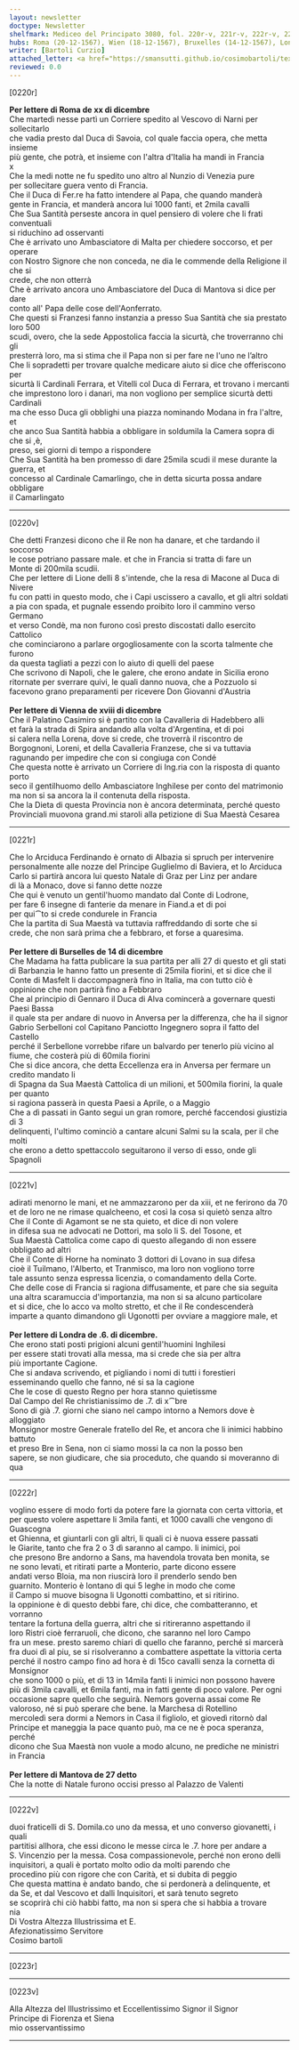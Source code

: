 ```yaml
---
layout: newsletter
doctype: Newsletter
shelfmark: Mediceo del Principato 3080, fol. 220r-v, 221r-v, 222r-v, 223r-v
hubs: Roma (20-12-1567), Wien (18-12-1567), Bruxelles (14-12-1567), London (06-12-1567), Mantova (27-12-1567)
writer: [Bartoli Curzio]
attached_letter: <a href="https://smansutti.github.io/cosimobartoli/texts/2978_125/">2978_125</a>
reviewed: 0.0
---
```


[0220r]  
  
  
<strong>Per lettere di Roma de xx di dicembre</strong>  
Che martedì nesse partì un Corriere spedito al Vescovo di Narni per sollecitarlo  
che vadia presto dal Duca di Savoia, col quale faccia opera, che metta insieme  
più gente, che potrà, et insieme con l'altra d'Italia ha mandi in Francia  
x  
Che la medi notte ne fu spedito uno altro al Nunzio di Venezia pure  
per sollecitare guera vento di Francia.  
Che il Duca di Fer.re ha fatto intendere al Papa, che quando manderà  
gente in Francia, et manderà ancora lui 1000 fanti, et 2mila cavalli  
Che Sua Santità perseste ancora in quel pensiero di volere che li frati conventuali  
si riduchino ad osservanti  
Che è arrivato uno Ambasciatore di Malta per chiedere soccorso, et per operare  
con Nostro Signore che non conceda, ne dia le commende della Religione il che si  
crede, che non otterrà  
Che è arrivato ancora uno Ambasciatore del Duca di Mantova si dice per dare  
conto all' Papa delle cose dell'Aonferrato.  
Che questi si Franzesi fanno instanzia a presso Sua Santità che sia prestato loro 500  
scudi, overo, che la sede Appostolica faccia la sicurtà, che troverranno chi gli  
presterrà loro, ma si stima che il Papa non si per fare ne l'uno ne l’altro  
Che li sopradetti per trovare qualche medicare aiuto si dice che offeriscono per  
sicurtà li Cardinali Ferrara, et Vitelli col Duca di Ferrara, et trovano i mercanti  
che imprestono loro i danari, ma non vogliono per semplice sicurtà detti Cardinali  
ma che esso Duca gli obblighi una piazza nominando Modana in fra l'altre, et  
che anco Sua Santità habbia a obbligare in soldumila la Camera sopra di che si ,è,  
preso, sei giorni di tempo a rispondere  
Che Sua Santità ha ben promesso di dare 25mila scudi il mese durante la guerra, et  
concesso al Cardinale Camarlingo, che in detta sicurta possa andare obbligare  
il Camarlingato  
  
---  

[0220v]  
  
  
Che detti Franzesi dicono che il Re non ha danare, et che tardando il soccorso  
le cose potriano passare male. et che in Francia si tratta di fare un  
Monte di 200mila scudii.  
Che per lettere di Lione delli 8 s'intende, che la resa di Macone al Duca di Nivere  
fu con patti in questo modo, che i Capi uscissero a cavallo, et gli altri soldati  
a pia con spada, et pugnale essendo proibito loro il cammino verso Germano  
et verso Condè, ma non furono così presto discostati dallo esercito Cattolico  
che cominciarono a parlare orgogliosamente con la scorta talmente che furono  
da questa tagliati a pezzi con lo aiuto di quelli del paese  
Che scrivono di Napoli, che le galere, che erono andate in Sicilia erono  
ritornate per sverrare quivi, le quali danno nuova, che a Pozzuolo si  
facevono grano preparamenti per ricevere Don Giovanni d'Austria  
<br/><strong>Per lettere di Vienna de xviii di dicembre</strong>  
Che il Palatino Casimiro si è partito con la Cavalleria di Hadebbero alli  
et farà la strada di Spira andando alla volta d'Argentina, et di poi  
si calera nella Lorena, dove si crede, che troverrà il riscontro de  
Borgognoni, Loreni, et della Cavalleria Franzese, che si va tuttavia  
ragunando per impedire che con si congiuga con Condé  
Che questa notte è arrivato un Corriere di Ing.ria con la risposta di quanto porto  
seco il gentilhuomo dello Ambasciatore Inghilese per conto del matrimonio  
ma non si sa ancora la il contenuta della risposta.  
Che la Dieta di questa Provincia non è ancora determinata, perché questo  
Provinciali muovona grand.mi staroli alla petizione di Sua Maestà Cesarea  
  
---  

[0221r]  
  
  
Che lo Arciduca Ferdinando è ornato di Albazia si spruch per intervenire  
personalmente alle nozze del Principe Guglielmo di Baviera, et lo Arciduca  
Carlo si partirà ancora lui questo Natale di Graz per Linz per andare  
di là a Monaco, dove si fanno dette nozze  
Che qui è venuto un gentil'huomo mandato dal Conte di Lodrone,  
per fare 6 insegne di fanterie da menare in Fiand.a et di poi  
per qui⁀to si crede condurele in Francia  
Che la partita di Sua Maestà va tuttavia raffreddando di sorte che si  
crede, che non sarà prima che a febbraro, et forse a quaresima.  
<br/><strong>Per lettere di Burselles de 14 di dicembre</strong>  
Che Madama ha fatta publicare la sua partita per alli 27 di questo et gli stati  
di Barbanzia le hanno fatto un presente di 25mila fiorini, et si dice che il  
Conte di Masfelt li daccompagnerà fino in Italia, ma con tutto ciò è  
oppinione che non partirà fino a Febbraro  
Che al principio di Gennaro il Duca di Alva comincerà a governare questi Paesi Bassa  
il quale sta per andare di nuovo in Anversa per la differenza, che ha il signor  
Gabrio Serbelloni col Capitano Panciotto Ingegnero sopra il fatto del Castello  
perché il Serbellone vorrebbe rifare un balvardo per tenerlo più vicino al  
fiume, che costerà più di 60mila fiorini  
Che si dice ancora, che detta Eccellenza era in Anversa per fermare un credito mandato li  
di Spagna da Sua Maestà Cattolica di un milioni, et 500mila fiorini, la quale per quanto  
si ragiona passerà in questa Paesi a Aprile, o a Maggio  
Che a dì passati in Ganto segui un gran romore, perché faccendosi giustizia di 3  
delinquenti, l'ultimo cominciò a cantare alcuni Salmi su la scala, per il che molti  
che erono a detto spettaccolo seguitarono il verso di esso, onde gli Spagnoli  
  
---  

[0221v]  
  
  
adirati menorno le mani, et ne ammazzarono per da xiii, et ne ferirono da 70  
et de loro ne ne rimase qualcheeno, et così la cosa si quietò senza altro  
Che il Conte di Agamont se ne sta quieto, et dice di non volere  
in difesa sua ne advocati ne Dottori, ma solo li S. del Tosone, et  
Sua Maestà Cattolica come capo di questo allegando di non essere obbligato ad altri  
Che il Conte di Horne ha nominato 3 dottori di Lovano in sua difesa  
cioè il Tuilmano, l'Alberto, et Tranmisco, ma loro non vogliono torre  
tale assunto senza espressa licenzia, o comandamento della Corte.  
Che delle cose di Francia si ragiona diffusamente, et pare che sia seguita  
una altra scaramuccia d'importanzia, ma non si sa alcuno particolare  
et si dice, che lo acco va molto stretto, et che il Re condescenderà  
imparte a quanto dimandono gli Ugonotti per ovviare a maggiore male, et  
<br/><strong>Per lettere di Londra de .6. di dicembre.</strong>  
Che erono stati posti prigioni alcuni gentil'huomini Inghilesi  
per essere stati trovati alla messa, ma si crede che sia per altra  
più importante Cagione.  
Che si andava scrivendo, et pigliando i nomi di tutti i forestieri  
esseminando quello che fanno, né si sa la cagione  
Che le cose di questo Regno per hora stanno quietissme  
Dal Campo del Re christianissimo de .7. di x⁀bre  
Sono di già .7. giorni che siano nel campo intorno a Nemors dove è alloggiato  
Monsignor mostre Generale fratello del Re, et ancora che li inimici habbino battuto  
et preso Bre in Sena, non ci siamo mossi la ca non la posso ben  
sapere, se non giudicare, che sia proceduto, che quando si moveranno di qua  
  
---  

[0222r]  
  
  
voglino essere di modo forti da potere fare la giornata con certa vittoria, et  
per questo volere aspettare li 3mila fanti, et 1000 cavalli che vengono di Guascogna  
et Ghienna, et giuntarli con gli altri, li quali ci è nuova essere passati  
le Giarite, tanto che fra 2 o 3 dì saranno al campo. li inimici, poi  
che presono Bre andorno a Sans, ma havendola trovata ben monita, se  
ne sono levati, et ritirati parte a Monterio, parte dicono essere  
andati verso Bloia, ma non riuscirà loro il prenderlo sendo ben  
guarnito. Monterio è lontano di qui 5 leghe in modo che come  
il Campo si muove bisogna li Ugonotti combattino, et si ritirino.  
la oppinione è di questo debbi fare, chi dice, che combatteranno, et vorranno  
tentare la fortuna della guerra, altri che si ritireranno aspettando il  
loro Ristri cioè ferraruoli, che dicono, che saranno nel loro Campo  
fra un mese. presto saremo chiari di quello che faranno, perché si marcerà  
fra duoi dì al piu, se si risolveranno a combattere aspettate la vittoria certa  
perché il nostro campo fino ad hora è di 15co cavalli senza la cornetta di Monsignor  
che sono 1000 o più, et di 13 in 14mila fanti li inimici non possono havere  
più di 3mila cavalli, et 6mila fanti, ma in fatti gente di poco valore. Per ogni  
occasione sapre quello che seguirà. Nemors governa assai come Re  
valoroso, né si può sperare che bene. la Marchesa di Rotellino  
mercoledì sera dormi a Nemors in Casa il figliolo, et giovedì ritornò dal  
Principe et maneggia la pace quanto può, ma ce ne è poca speranza, perché  
dicono che Sua Maestà non vuole a modo alcuno, ne prediche ne ministri  
in Francia  
<br/><strong>Per lettere di Mantova de 27 detto</strong>  
Che la notte di Natale furono occisi presso al Palazzo de Valenti  
  
---  

[0222v]  
  
  
duoi fraticelli di S. Domila.co uno da messa, et uno converso giovanetti, i quali  
partitisi allhora, che essi dicono le messe circa le .7. hore per andare a  
S. Vincenzio per la messa. Cosa compassionevole, perché non erono delli  
inquisitori, a quali è portato molto odio da molti parendo che  
procedino più con rigore che con Carità, et si dubita di peggio  
Che questa mattina è andato bando, che si perdonerà a delinquente, et  
da Se, et dal Vescovo et dalli Inquisitori, et sarà tenuto segreto  
se scoprirà chi ciò habbi fatto, ma non si spera che si habbia a trovare  
nia  
Di Vostra Altezza Illustrissima et E.  
Afezionatissimo Servitore  
Cosimo bartoli  
  
---  

[0223r]  
  
  
  
---  

[0223v]  
  
  
Alla Altezza del Illustrissimo et Eccellentissimo Signor il Signor  
Principe di Fiorenza et Siena  
mio osservantissimo  
  
---  

